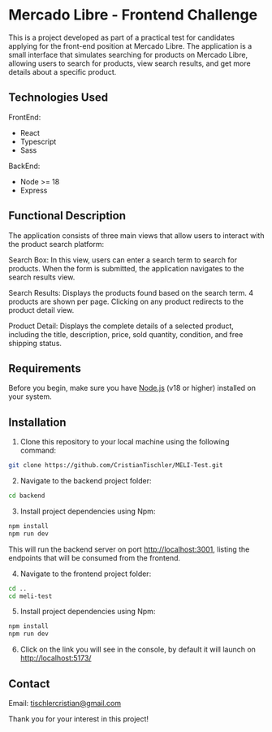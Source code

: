 # Mercado Libre - Frontend Challenge

This is a project developed as part of a practical test for candidates applying for the front-end position at Mercado Libre. The application is a small interface that simulates searching for products on Mercado Libre, allowing users to search for products, view search results, and get more details about a specific product.

## Technologies Used

FrontEnd:

- React
- Typescript
- Sass

BackEnd:

- Node >= 18
- Express

## Functional Description

The application consists of three main views that allow users to interact with the product search platform:

Search Box: In this view, users can enter a search term to search for products. When the form is submitted, the application navigates to the search results view.

Search Results: Displays the products found based on the search term. 4 products are shown per page. Clicking on any product redirects to the product detail view.

Product Detail: Displays the complete details of a selected product, including the title, description, price, sold quantity, condition, and free shipping status.

## Requirements

Before you begin, make sure you have [Node.js](https://nodejs.org/en) (v18 or higher) installed on your system.

## Installation

1. Clone this repository to your local machine using the following command:

```bash
git clone https://github.com/CristianTischler/MELI-Test.git
```

2. Navigate to the backend project folder:

```bash
cd backend
```

3. Install project dependencies using Npm:

```bash
npm install
npm run dev
```

This will run the backend server on port [http://localhost:3001](http://localhost:3001), listing the endpoints that will be consumed from the frontend.

4. Navigate to the frontend project folder:

```bash
cd ..
cd meli-test
```

5. Install project dependencies using Npm:

```bash
npm install
npm run dev
```

6. Click on the link you will see in the console, by default it will launch on [http://localhost:5173/](http://localhost:5173/)

## Contact

Email: [tischlercristian@gmail.com](mailto:tischlercristian@gmail.com)

Thank you for your interest in this project!
